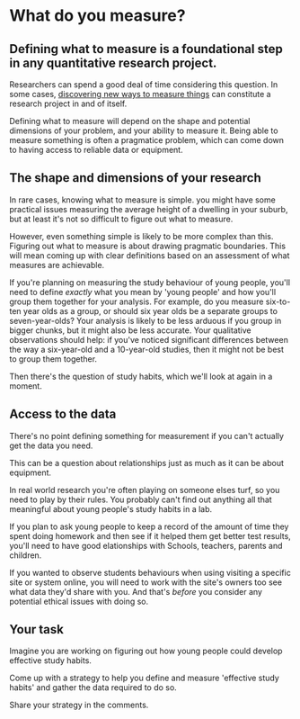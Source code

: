 # What do you measure?

## Defining what to measure is a foundational step in any quantitative research project.

Researchers can spend a good deal of time considering this question.  In some cases, [discovering new ways to measure things](https://doi.org/10.1371/journal.pone.0138660) can constitute a research project in and of itself.

Defining what to measure will depend on the shape and potential dimensions of your problem, and your ability to measure it.  Being able to measure something is often a pragmatice problem, which can come down to having access to reliable data or equipment.

## The shape and dimensions of your research                                                                                                                                          
In rare cases, knowing what to measure is simple.  you might have some practical issues measuring the average height of a dwelling in your suburb, but at least it's not so difficult to figure out what to measure.

However, even something simple is likely to be more complex than this. Figuring out what to measure is about drawing pragmatic boundaries.  This will mean coming up with clear definitions based on an assessment of what measures are achievable.

If you're planning on measuring the study behaviour of young people, you'll need to define _exactly_ what you mean by 'young people' and how you'll group them together for your analysis.  For example, do you measure six-to-ten year olds as a group, or should six year olds be a separate groups to seven-year-olds?  Your analysis is likely to be less arduous if you group in bigger chunks, but it might also be less accurate.  Your qualitative observations should help: if you've noticed significant differences between the way a six-year-old and a 10-year-old studies, then it might not be best to group them together.

Then there's the question of study habits, which we'll look at again in a moment.

## Access to the data

There's no point defining something for measurement if you can't actually get the data you need.

This can be a question about relationships just as much as it can be about equipment.  

In real world research you're often playing on someone elses turf, so you need to play by their rules.  You probably can't find out anything all that meaningful about young people's study habits in a lab.  

If you plan to ask young people to keep a record of the amount of time they spent doing homework and then see if it helped them get better test results, you'll need to have good elationships with Schools, teachers, parents and children. 

If you wanted to observe students behaviours when using visiting a specific site or system online, you will need to work with the site's owners too see what data they'd share with you.  And that's _before_ you consider any potential ethical issues with doing so.



## Your task

Imagine you are working on figuring out how young people could develop effective study habits.  

Come up with a strategy to help you define and measure 'effective study habits' and gather the data required to do so.

Share your strategy in the comments.
